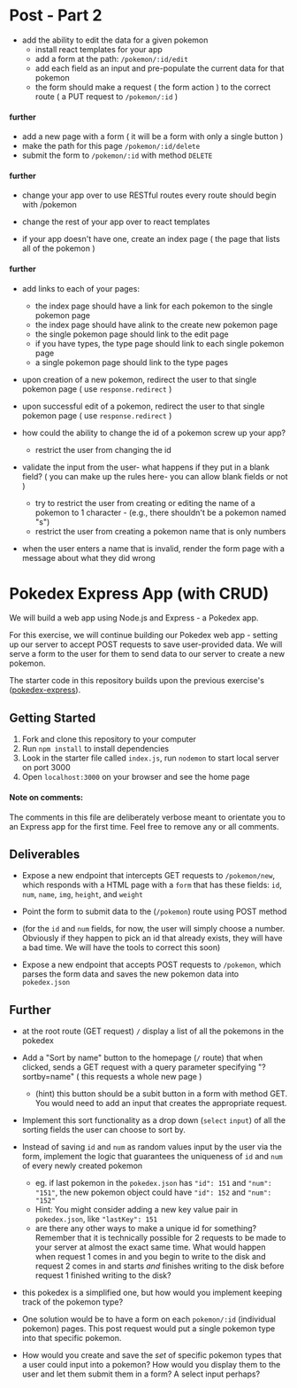 # Post - Part 2

- add the ability to edit the data for a given pokemon
  - install react templates for your app
  - add a form at the path: `/pokemon/:id/edit`
  - add each field as an input and pre-populate the current data for that pokemon
  - the form should make a request ( the form action ) to the correct route ( a PUT request to `/pokemon/:id` )
  
#### further
- add a new page with a form ( it will be a form with only a single button )
- make the path for this page `/pokemon/:id/delete`
- submit the form to `/pokemon/:id` with method `DELETE`

#### further

- change your app over to use RESTful routes every route should begin with /pokemon

- change the rest of your app over to react templates

- if your app doesn't have one, create an index page ( the page that lists all of the pokemon )

#### further

- add links to each of your pages:
  - the index page should have a link for each pokemon to the single pokemon page
  - the index page should have alink to the create new pokemon page
  - the single pokemon page should link to the edit page
  - if you have types, the type page should link to each single pokemon page
  - a single pokemon page should link to the type pages

- upon creation of a new pokemon, redirect the user to that single pokemon page ( use `response.redirect` )
- upon successful edit of a pokemon, redirect the user to that single pokemon page ( use `response.redirect` )
 

- how could the ability to change the id of a pokemon screw up your app?
  - restrict the user from changing the id

- validate the input from the user- what happens if they put in a blank field? ( you can make up the rules here- you can allow blank fields or not )
  - try to restrict the user from creating or editing the name of a pokemon to 1 character - (e.g., there shouldn't be a pokemon named "s")
  - restrict the user from creating a pokemon name that is only numbers
  
 - when the user enters a name that is invalid, render the form page with a message about what they did wrong
  

# Pokedex Express App (with CRUD)

We will build a web app using Node.js and Express - a Pokedex app.

For this exercise, we will continue building our Pokedex web app - setting up our server to accept POST requests to save user-provided data. We will serve a form to the user for them to send data to our server to create a new pokemon.

The starter code in this repository builds upon the previous exercise's ([pokedex-express](https://github.com/wdi-sg/pokedex-express)).

## Getting Started

1.  Fork and clone this repository to your computer
2.  Run `npm install` to install dependencies
3.  Look in the starter file called `index.js`, run `nodemon` to start local server on port 3000
4.  Open `localhost:3000` on your browser and see the home page

#### Note on comments:

The comments in this file are deliberately verbose meant to orientate you to an Express app for the first time. Feel free to remove any or all comments.

## Deliverables

* Expose a new endpoint that intercepts GET requests to `/pokemon/new`, which responds with a HTML page with a `form` that has these fields: `id`, `num`, `name`, `img`, `height`, and `weight`

* Point the form to submit data to the (`/pokemon`) route using POST method

* (for the `id` and `num` fields, for now, the user will simply choose a number. Obviously if they happen to pick an id that already exists, they will have a bad time. We will have the tools to correct this soon)

* Expose a new endpoint that accepts POST requests to `/pokemon`, which parses the form data and saves the new pokemon data into `pokedex.json`

## Further

* at the root route (GET request) `/` display a list of all the pokemons in the pokedex

* Add a "Sort by name" button to the homepage (`/` route) that when clicked, sends a GET request with a query parameter specifying "?sortby=name" ( this requests a whole new page )
  - (hint) this button should be a subit button in a form with method GET. You would need to add an input that creates the appropriate request.

* Implement this sort functionality as a drop down (`select` `input`) of all the sorting fields the user can choose to sort by.

* Instead of saving `id` and `num` as random values input by the user via the form, implement the logic that guarantees the uniqueness of `id` and `num` of every newly created pokemon
  * eg. if last pokemon in the `pokedex.json` has `"id": 151` and `"num": "151"`, the new pokemon object could have `"id": 152` and `"num": "152"`
  * Hint: You might consider adding a new key value pair in `pokedex.json`, like `"lastKey": 151`
  * are there any other ways to make a unique id for something? Remember that it is technically possible for 2 requests to be made to your server at almost the exact same time. What would happen when request 1 comes in and you begin to write to the disk and request 2 comes in and starts *and* finishes writing to the disk before request 1 finished writing to the disk?
  
* this pokedex is a simplified one, but how would you implement keeping track of the pokemon type?
 * One solution would be to have a form on each `pokemon/:id` (individual pokemon) pages. This post request would put a single pokemon type into that specific pokemon.
 * How would you create and save the *set* of specific pokemon types that a user could input into a pokemon? How would you display them to the user and let them submit them in a form? A select input perhaps?